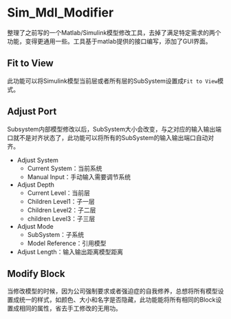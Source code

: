 # Sim_Mdl_Modifier
整理了之前写的一个Matlab/Simulink模型修改工具，去掉了满足特定需求的两个功能，变得更通用一些。工具基于matlab提供的接口编写，添加了GUI界面。
## Fit to View
此功能可以将Simulink模型当前层或者所有层的SubSystem设置成`Fit to View`模式。
## Adjust Port
Subsystem内部模型修改以后，SubSystem大小会改变，与之对应的输入输出端口就不是对齐状态了，此功能可以将所有的SubSystem的输入输出端口自动对齐。
* Adjust System
  + Current System：当前系统
  + Manual Input：手动输入需要调节系统
* Adjust Depth
  + Current Level：当前层
  + Children Level1：子一层
  + Children Level2：子二层
  + children Level3：子三层
* Adjust Mode
  + SubSystem：子系统
  + Model Reference：引用模型
* Adjust Length：输入输出距离模型距离
## Modify Block
当修改模型的时候，因为公司强制要求或者强迫症的自我修养，总想将所有模型设置成统一的样式，如颜色、大小和名字是否隐藏，此功能能将所有相同的Block设置成相同的属性，省去手工修改的无用功。
